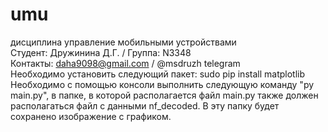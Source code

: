 # umu
дисциплина управление мобильными устройствами
<br>Студент: Дружинина Д.Г. / Группа: N3348
<br>Контакты: daha9098@gmail.com / @msdruzh telegram
<br>Необходимо установить следующий пакет: sudo pip install matplotlib
<br>Необходимо с помощью консоли выполнить следующую команду "py main.py", в папке, в которой располагается файл main.py также должен располагаться файл с данными nf_decoded. В эту папку будет сохранено изображение с графиком.
